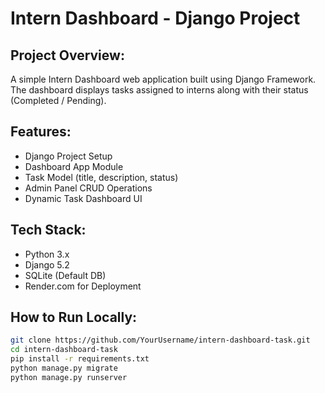 # Intern Dashboard - Django Project

## Project Overview:
A simple Intern Dashboard web application built using Django Framework. 
The dashboard displays tasks assigned to interns along with their status (Completed / Pending).

## Features:
- Django Project Setup
- Dashboard App Module
- Task Model (title, description, status)
- Admin Panel CRUD Operations
- Dynamic Task Dashboard UI

## Tech Stack:
- Python 3.x
- Django 5.2
- SQLite (Default DB)
- Render.com for Deployment

## How to Run Locally:
```bash
git clone https://github.com/YourUsername/intern-dashboard-task.git
cd intern-dashboard-task
pip install -r requirements.txt
python manage.py migrate
python manage.py runserver
